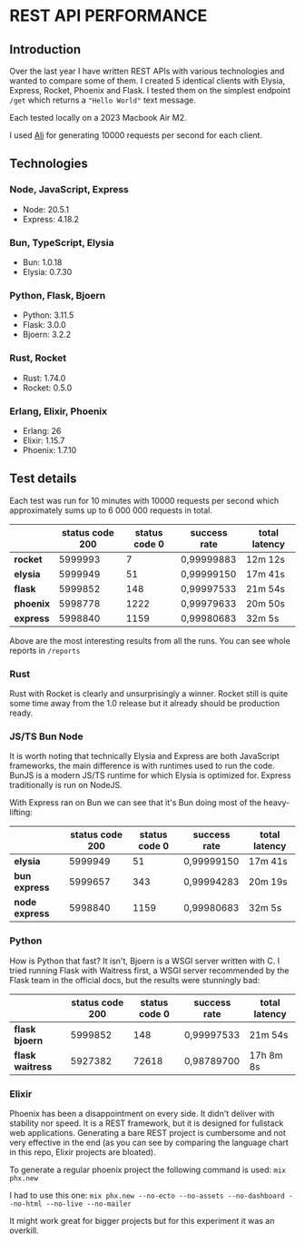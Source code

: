 # REST API PERFORMANCE

## Introduction

Over the last year I have written REST APIs with various technologies and wanted to compare some of them. I created 5 identical clients with Elysia, Express, Rocket, Phoenix and Flask. I tested them on the simplest endpoint `/get` which returns a `"Hello World"` text message.

Each tested locally on a 2023 Macbook Air M2.

I used [Ali](https://github.com/nakabonne/ali) for generating 10000 requests per second for each client.

## Technologies

### Node, JavaScript, Express

- Node: 20.5.1
- Express: 4.18.2

### Bun, TypeScript, Elysia

- Bun: 1.0.18
- Elysia: 0.7.30

### Python, Flask, Bjoern

- Python: 3.11.5
- Flask: 3.0.0
- Bjoern: 3.2.2

### Rust, Rocket

- Rust: 1.74.0
- Rocket: 0.5.0

### Erlang, Elixir, Phoenix

- Erlang: 26
- Elixir: 1.15.7
- Phoenix: 1.7.10

## Test details

Each test was run for 10 minutes with 10000 requests per second which approximately sums up to 6 000 000 requests in total.

|             | status code 200 | status code 0 | success rate | total latency |
| ----------- | --------------- | ------------- | ------------ | ------------- |
| **rocket**  | 5999993         | 7             | 0,99999883   | 12m 12s       |
| **elysia**  | 5999949         | 51            | 0,99999150   | 17m 41s       |
| **flask**   | 5999852         | 148           | 0,99997533   | 21m 54s       |
| **phoenix** | 5998778         | 1222          | 0,99979633   | 20m 50s       |
| **express** | 5998840         | 1159          | 0,99980683   | 32m 5s        |

Above are the most interesting results from all the runs. You can see whole reports in `/reports`

### Rust

Rust with Rocket is clearly and unsurprisingly a winner. Rocket still is quite some time away from the 1.0 release but it already should be production ready.

### JS/TS Bun Node

It is worth noting that technically Elysia and Express are both JavaScript frameworks, the main difference is with runtimes used to run the code. BunJS is a modern JS/TS runtime for which Elysia is optimized for. Express traditionally is run on NodeJS.

With Express ran on Bun we can see that it's Bun doing most of the heavy-lifting:

|                  | status code 200 | status code 0 | success rate | total latency |
| ---------------- | --------------- | ------------- | ------------ | ------------- |
| **elysia**       | 5999949         | 51            | 0,99999150   | 17m 41s       |
| **bun express**  | 5999657         | 343           | 0,99994283   | 20m 19s       |
| **node express** | 5998840         | 1159          | 0,99980683   | 32m 5s        |

### Python

How is Python that fast? It isn't, Bjoern is a WSGI server written with C. I tried running Flask with Waitress first, a WSGI server recommended by the Flask team in the official docs, but the results were stunningly bad:

|                    | status code 200 | status code 0 | success rate | total latency |
| ------------------ | --------------- | ------------- | ------------ | ------------- |
| **flask bjoern**   | 5999852         | 148           | 0,99997533   | 21m 54s       |
| **flask waitress** | 5927382         | 72618         | 0,98789700   | 17h 8m 8s     |

### Elixir

Phoenix has been a disappointment on every side. It didn't deliver with stability nor speed. It is a REST framework, but it is designed for fullstack web applications. Generating a bare REST project is cumbersome and not very effective in the end (as you can see by comparing the language chart in this repo, Elixir projects are bloated).

To generate a regular phoenix project the following command is used:
`mix phx.new`

I had to use this one:
`mix phx.new --no-ecto --no-assets --no-dashboard --no-html --no-live --no-mailer`

It might work great for bigger projects but for this experiment it was an overkill.
